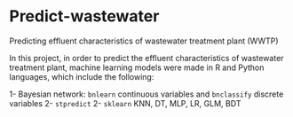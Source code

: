 # Predict-wastewater
Predicting effluent characteristics of wastewater treatment plant (WWTP)

In this project, in order to predict the effluent characteristics of wastewater treatment plant, machine learning models were made in R and Python languages, which include the following:

1- Bayesian network: `bnlearn` continuous variables and `bnclassify` discrete variables
2- `stpredict`
2- `sklearn` KNN, DT, MLP, LR, GLM, BDT
